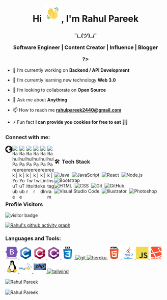 <h1 align="center">Hi <img src="https://github.com/rahulpareek2440/rahulpareek2440/blob/main/Wave.gif" height="55px" width="55px">, I'm Rahul Pareek</h1>
<h3 align="center">¯\_(ツ)_/¯

Software Engineer | Content Creator | Influence | Blogger

?></h3>

- 🔭 I’m currently working on **Backend / API Development**

- 🌱 I’m currently learning new technology **Web 3.0**

- 👯 I’m looking to collaborate on **Open Source**

- 💬 Ask me about **Anything**

- 📫 How to reach me **rahulpareek2440@gmail.com**

- ⚡ Fun fact **I can provide you cookies for free to eat 🍪😂**

### Connect with me:

[<img align="left" alt="https://github.com/rahulpareek2440" width="22px" src="https://raw.githubusercontent.com/iconic/open-iconic/master/svg/globe.svg" />][website]
[<img align="left" alt="Rahul Pareek | YouTube" width="22px" src="https://cdn-icons-png.flaticon.com/512/124/124010.png" />][facebook]
[<img align="left" alt="Rahul Pareek | YouTube" width="22px" src="https://cdn.jsdelivr.net/npm/simple-icons@v3/icons/youtube.svg" />][youtube]
[<img align="left" alt="Rahul Pareek | Twitter" width="22px" src="https://cdn.jsdelivr.net/npm/simple-icons@v3/icons/twitter.svg" />][twitter]
[<img align="left" alt="Rahul Pareek | Twitter" width="22px" src="https://cdn-icons-png.flaticon.com/512/906/906377.png" />][telegram]
[<img align="left" alt="Rahul Pareek | LinkedIn" width="22px" src="https://cdn.jsdelivr.net/npm/simple-icons@v3/icons/linkedin.svg" />][linkedin]
[<img align="left" alt="Rahul Pareek | Instagram" width="22px" src="https://cdn.jsdelivr.net/npm/simple-icons@v3/icons/instagram.svg" />][instagram]

<br />

### 🛠 &nbsp;Tech Stack

![Java](https://img.shields.io/badge/-Java-05122A?style=flat&logo=java)&nbsp;
![JavaScript](https://img.shields.io/badge/-JavaScript-05122A?style=flat&logo=javascript)&nbsp;
![React](https://img.shields.io/badge/-React-05122A?style=flat&logo=react)&nbsp;
![Node.js](https://img.shields.io/badge/-Node.js-05122A?style=flat&logo=node.js)&nbsp;
![Bootstrap](https://img.shields.io/badge/-Bootstrap-05122A?style=flat&logo=bootstrap&logoColor=563D7C)\
![HTML](https://img.shields.io/badge/-HTML-05122A?style=flat&logo=HTML5)&nbsp;
![CSS](https://img.shields.io/badge/-CSS-05122A?style=flat&logo=CSS3&logoColor=1572B6)&nbsp;
![Git](https://img.shields.io/badge/-Git-05122A?style=flat&logo=git)&nbsp;
![GitHub](https://img.shields.io/badge/-GitHub-05122A?style=flat&logo=github)&nbsp;
![Visual Studio Code](https://img.shields.io/badge/-Visual%20Studio%20Code-05122A?style=flat&logo=visual-studio-code&logoColor=007ACC)&nbsp;
![Illustrator](https://img.shields.io/badge/-Illustrator-05122A?style=flat&logo=adobe-illustrator)&nbsp;
![Photoshop](https://img.shields.io/badge/-Photoshop-05122A?style=flat&logo=adobe-photoshop)&nbsp;
<br />
### Profile Visitors 
![visitor badge](https://visitor-badge.glitch.me/badge?page_id=rahulpareek2440.visitor-badge&left_color=blue&right_color=yellow)
<br />

[![Rahul's github activity graph](https://activity-graph.herokuapp.com/graph?username=rahulpareek2440&bg_color=ffffff&color=777777&line=ff5200&point=1adbce&area=true&hide_border=true)](https://github.com/rahulpareek2440/github-readme-activity-graph)


<h3 align="left">Languages and Tools:</h3>
<p align="left"> <a href="https://getbootstrap.com" target="_blank"> <img src="https://raw.githubusercontent.com/devicons/devicon/master/icons/bootstrap/bootstrap-plain-wordmark.svg" alt="bootstrap" width="40" height="40"/> </a> <a href="https://www.cprogramming.com/" target="_blank"> <img src="https://raw.githubusercontent.com/devicons/devicon/master/icons/c/c-original.svg" alt="c" width="40" height="40"/> </a> <a href="https://www.w3schools.com/cpp/" target="_blank"> <img src="https://raw.githubusercontent.com/devicons/devicon/master/icons/cplusplus/cplusplus-original.svg" alt="cplusplus" width="40" height="40"/> </a> <a href="https://www.w3schools.com/cs/" target="_blank"> <img src="https://raw.githubusercontent.com/devicons/devicon/master/icons/csharp/csharp-original.svg" alt="csharp" width="40" height="40"/> </a> <a href="https://www.w3schools.com/css/" target="_blank"> <img src="https://raw.githubusercontent.com/devicons/devicon/master/icons/css3/css3-original-wordmark.svg" alt="css3" width="40" height="40"/> </a> <a href="https://git-scm.com/" target="_blank"> <img src="https://www.vectorlogo.zone/logos/git-scm/git-scm-icon.svg" alt="git" width="40" height="40"/> </a> <a href="https://heroku.com" target="_blank"> <img src="https://www.vectorlogo.zone/logos/heroku/heroku-icon.svg" alt="heroku" width="40" height="40"/> </a> <a href="https://www.w3.org/html/" target="_blank"> <img src="https://raw.githubusercontent.com/devicons/devicon/master/icons/html5/html5-original-wordmark.svg" alt="html5" width="40" height="40"/> </a> <a href="https://www.java.com" target="_blank"> <img src="https://raw.githubusercontent.com/devicons/devicon/master/icons/java/java-original.svg" alt="java" width="40" height="40"/> </a> <a href="https://developer.mozilla.org/en-US/docs/Web/JavaScript" target="_blank"> <img src="https://raw.githubusercontent.com/devicons/devicon/master/icons/javascript/javascript-original.svg" alt="javascript" width="40" height="40"/> </a> <a href="https://laravel.com/" target="_blank"> <img src="https://raw.githubusercontent.com/devicons/devicon/master/icons/laravel/laravel-plain-wordmark.svg" alt="laravel" width="40" height="40"/> </a> <a href="https://www.linux.org/" target="_blank"> <img src="https://raw.githubusercontent.com/devicons/devicon/master/icons/linux/linux-original.svg" alt="linux" width="40" height="40"/> </a> <a href="https://www.mysql.com/" target="_blank"> <img src="https://raw.githubusercontent.com/devicons/devicon/master/icons/mysql/mysql-original-wordmark.svg" alt="mysql" width="40" height="40"/> </a> <a href="https://www.php.net" target="_blank"> <img src="https://raw.githubusercontent.com/devicons/devicon/master/icons/php/php-original.svg" alt="php" width="40" height="40"/> </a> <a href="https://tailwindcss.com/" target="_blank"> <img src="https://www.vectorlogo.zone/logos/tailwindcss/tailwindcss-icon.svg" alt="tailwind" width="40" height="40"/> </a> </p>

<p><img width="494" align="center" src="https://github-readme-stats.vercel.app/api/top-langs?username=rahulpareek2440&show_icons=true&locale=en&layout=compact" alt="Rahul Pareek" /></p>

<p><img align="center" src="https://github-readme-stats.vercel.app/api?username=rahulpareek2440&show_icons=true&locale=en" alt="Rahul Pareek" /></p>

[website]: https://github.com/rahulpareek2440
[facebook]: https://facebook.com/rahulpareek2440
[twitter]: https://twitter.com/rahulpareek2440
[youtube]: https://youtube.com/rahulpratimavlogss
[instagram]: https://instagram.com/rahulpareekofficial
[linkedin]: https://linkedin.com/in/rahulpareek2440
[telegram]: https://t.me/rahulpareek2440
